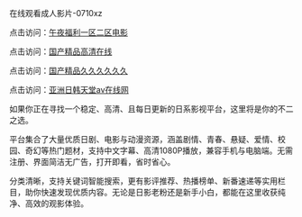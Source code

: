 在线观看成人影片-0710xz

点击访问：<a href="https://heiliaowzu4ur.pages.dev/">午夜福利一区二区电影</a>

点击访问：<a href="https://heiliaozj3tjd.pages.dev/">国产精品高清在线</a>

点击访问：<a href="https://heiliaoe8ajia.pages.dev/">国产精品久久久久久久</a>

点击访问：<a href="https://heiliaoxqkkct.pages.dev/">亚洲日韩天堂av在线网</a>

如果你正在寻找一个稳定、高清、且每日更新的日系影视平台，这里将是你的不二之选。

平台集合了大量优质日剧、电影与动漫资源，涵盖剧情、青春、悬疑、爱情、校园、奇幻等热门题材，支持中文字幕、高清1080P播放，兼容手机与电脑端。无需注册、界面简洁无广告，打开即看，省时省心。

分类清晰，支持关键词智能搜索，更有影评推荐、热播榜单、新番速递等实用栏目，助你快速发现优质内容。无论是日影老粉还是新手小白，都能在这里收获纯净、高效的观影体验。

<span style="display:none;">[Canonical link](https://github.com/xu071025/riben7463)</span>
